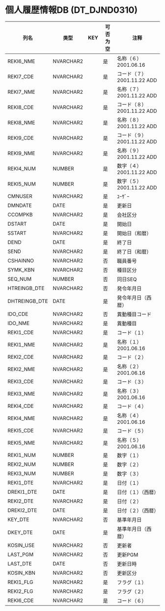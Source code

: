 # 個人履歴情報DB                      (DT_DJND0310)
| 列名   | 类型   | KEY  | 可否为空 | 注释   |
| ---- | ---- | ---- | ---- | ---- |
|REKI6_NME|NVARCHAR2||是|名称（６）                         2001.06.16|
|REKI7_CDE|NVARCHAR2||是|コード（７）                        2001.11.22 ADD|
|REKI7_NME|NVARCHAR2||是|名称（７）                         2001.11.22 ADD|
|REKI8_CDE|NVARCHAR2||是|コード（８）                        2001.11.22 ADD|
|REKI8_NME|NVARCHAR2||是|名称（８）                         2001.11.22 ADD|
|REKI9_CDE|NVARCHAR2||是|コード（９）                        2001.11.22 ADD|
|REKI9_NME|NVARCHAR2||是|名称（９）                         2001.11.22 ADD|
|REKI4_NUM|NUMBER||是|数字（４）                         2001.11.22 ADD|
|REKI5_NUM|NUMBER||是|数字（５）                         2001.11.22 ADD|
|CMNUSER|NVARCHAR2||是|ﾕｰｻﾞｰ                         |
|DMNDATE|DATE||是|更新日                           |
|CCOMPKB|NVARCHAR2||是|会社区分                          |
|DSTART|DATE||是|開始日                           |
|SSTART|NVARCHAR2||是|開始日（和暦）                       |
|DEND|DATE||是|終了日                           |
|SEND|NVARCHAR2||是|終了日（和暦）                       |
|CSHAINNO|NVARCHAR2||否|職員番号                          |
|SYMK_KBN|NVARCHAR2||否|種目区分                          |
|SEQ_NUM|NUMBER||否|同日SEQ                         |
|HTREINGB_DTE|NVARCHAR2||否|発令年月日                         |
|DHTREINGB_DTE|DATE||是|発令年月日（西暦）                     |
|IDO_CDE|NVARCHAR2||否|異動種目コード                       |
|IDO_NME|NVARCHAR2||是|異動種目                          |
|REKI1_CDE|NVARCHAR2||是|コード（１）                        |
|REKI1_NME|NVARCHAR2||是|名称（１）                         2001.06.16|
|REKI2_CDE|NVARCHAR2||是|コード（２）                        |
|REKI2_NME|NVARCHAR2||是|名称（２）                         2001.06.16|
|REKI3_CDE|NVARCHAR2||是|コード（３）                        |
|REKI3_NME|NVARCHAR2||是|名称（３）                         2001.06.16|
|REKI4_CDE|NVARCHAR2||是|コード（４）                        |
|REKI4_NME|NVARCHAR2||是|名称（４）                         2001.06.16|
|REKI5_CDE|NVARCHAR2||是|コード（５）                        |
|REKI5_NME|NVARCHAR2||是|名称（５）                         2001.06.16|
|REKI1_NUM|NUMBER||是|数字（１）                         |
|REKI2_NUM|NUMBER||是|数字（２）                         |
|REKI3_NUM|NUMBER||是|数字（３）                         |
|REKI1_DTE|NVARCHAR2||是|日付（１）                         |
|DREKI1_DTE|DATE||是|日付（１）（西暦）                     |
|REKI2_DTE|NVARCHAR2||是|日付（２）                         |
|DREKI2_DTE|DATE||是|日付（２）（西暦）                     |
|KEY_DTE|NVARCHAR2||否|基準年月日                         |
|DKEY_DTE|DATE||是|基準年月日（西暦）                     |
|KOSIN_USE|NVARCHAR2||否|更新者                           |
|LAST_PGM|NVARCHAR2||否|更新PGM                         |
|LAST_DTE|DATE||否|更新日時                          |
|KOSIN_KBN|NVARCHAR2||否|更新区分                          |
|REKI1_FLG|NVARCHAR2||是|フラグ（１）                        |
|REKI2_FLG|NVARCHAR2||是|フラグ（２）                        |
|REKI6_CDE|NVARCHAR2||是|コード（６）                        |
